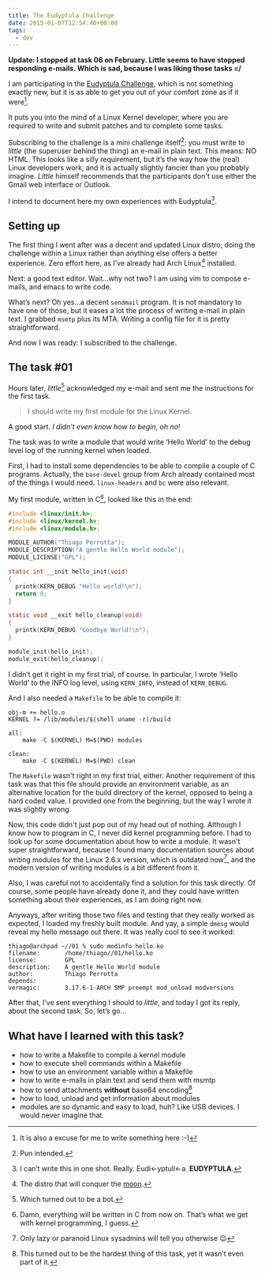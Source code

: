 ```yaml
---
title: The Eudyptula Challenge
date: 2015-01-07T12:54:40+00:00
tags:
  - dev
---
```


**Update: I stopped at task 06 on February. Little seems to have stopped responding e-mails. Which is sad, because I was liking those tasks =/**

I am participating in the [Eudyptula Challenge](http://eudyptula-challenge.org/), which is not something exactly new, but it is as able to get you out of your comfort zone as if it were[^1].

It puts you into the mind of a Linux Kernel developer, where you are required to write and submit patches and to complete some tasks.

Subscribing to the challenge is a mini challenge itself[^2]: you must write to _little_ (the superuser behind the thing) an e-mail in plain text. This means: NO HTML. This looks like a silly requirement, but it&#8217;s the way how the (real) Linux developers work, and it is actually slightly fancier than you probably imagine. _Little_ himself recommends that the participants don't use either the Gmail web interface or Outlook.

I intend to document here my own experiences with Eudyptula[^3].

## Setting up

The first thing I went after was a decent and updated Linux distro; doing the challenge within a Linux rather than anything else offers a better experience. Zero effort here, as I&#8217;ve already had Arch Linux[^4] installed.

Next: a good text editor. Wait…why not two? I am using vim to compose e-mails, and emacs to write code.


What&#8217;s next? Oh yes…a decent `sendmail` program. It is not mandatory to have one of those, but it eases a lot the process of writing e-mail in plain text. I grabbed `msmtp` plus its MTA. Writing a config file for it is pretty straightforward.

And now I was ready: I subscribed to the challenge.

## The task #01

Hours later, _little_[^5] acknowledged my e-mail and sent me the instructions for the first task.

> I should write my first module for the Linux Kernel.

A good start. _I didn&#8217;t even know how to begin, oh no!_

The task was to write a module that would write &#8216;Hello World&#8217; to the debug level log of the running kernel when loaded.

First, I had to install some dependencies to be able to compile a couple of C programs. Actually, the `base-devel` group from Arch already contained most of the things I would need. `linux-headers` and `bc` were also relevant.

My first module, written in C[^6], looked like this in the end:

```c
#include <linux/init.h>;
#include <linux/kernel.h>;
#include <linux/module.h>;

MODULE_AUTHOR("Thiago Perrotta");
MODULE_DESCRIPTION("A gentle Hello World module");
MODULE_LICENSE("GPL");

static int __init hello_init(void)
{
  printk(KERN_DEBUG "Hello world!\n");
  return 0;
}

static void __exit hello_cleanup(void)
{
  printk(KERN_DEBUG "Goodbye World!\n");
}

module_init(hello_init);
module_exit(hello_cleanup);
```

I didn&#8217;t get it right in my first trial, of course. In particular, I wrote &#8216;Hello World&#8217; to the INFO log level, using `KERN_INFO`, instead of `KERN_DEBUG`.

And I also needed a `Makefile` to be able to compile it:

```make
obj-m += hello.o
KERNEL ?= /lib/modules/$(shell uname -r)/build

all:
    make -C $(KERNEL) M=$(PWD) modules

clean:
    make -C $(KERNEL) M=$(PWD) clean
```

The `Makefile` wasn't right in my first trial, either. Another requirement of this task was that this file should provide an environment variable, as an alternative location for the build directory of the kernel, opposed to being a hard coded value. I provided one from the beginning, but the way I wrote it was slightly wrong.

Now, this code didn't just pop out of my head out of nothing. Although I know how to program in C, I never did kernel programming before. I had to look up for some documentation about how to write a module. It wasn't super straightforward, because I found many documentation sources about writing modules for the Linux 2.6.x version, which is outdated now[^7], and the modern version of writing modules is a bit different from it.

Also, I was careful not to accidentally find a solution for this task directly. Of course, some people have already done it, and they could have written something about their experiences, as I am doing right now.

Anyways, after writing those two files and testing that they really worked as expected, I loaded my freshly built module. And yay, a simple `dmesg` would reveal my hello message out there. It was really cool to see it worked:

```none
thiago@archpad ~//01 % sudo modinfo hello.ko
filename:       /home/thiago//01/hello.ko
license:        GPL
description:    A gentle Hello World module
author:         Thiago Perrotta
depends:
vermagic:       3.17.6-1-ARCH SMP preempt mod_unload modversions
```

After that, I&#8217;ve sent everything I should to _little_, and today I got its reply, about the second task. So, let&#8217;s go…

## What have I learned with this task?

- how to write a Makefile to compile a kernel module
- how to execute shell commands within a Makefile
- how to use an environment variable within a Makefile
- how to write e-mails in plain text and send them with msmtp
- how to send attachments **without** base64 encoding[^8]
- how to load, unload and get information about modules
- modules are so dynamic and easy to load, huh? Like USB devices. I would never imagine that.

[^1]: It is also a excuse for me to write something here :-)

[^2]: Pun intended.
[^3]: I can&#8217;t write this in one shot. Really. Eudi←yptull←a. **EUDYPTULA**.
[^4]: The distro that will conquer the [moon](https://wiki.archlinux.org/index.php?title=DeveloperWiki&oldid=293327#Organization).
[^5]: Which turned out to be a bot.
[^6]: Damn, everything will be written in C from now on. That&#8217;s what we get with kernel programming, I guess.
[^7]: Only lazy or paranoid Linux sysadmins will tell you otherwise 😉
[^8]: This turned out to be the hardest thing of this task, yet it wasn&#8217;t even part of it.

